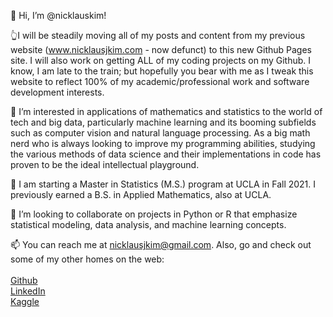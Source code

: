 👋 Hi, I’m @nicklauskim!

👆I will be steadily moving all of my posts and content from my previous website (www.nicklausjkim.com - now defunct) to this new Github Pages site. I will also work on getting ALL of my coding projects on my Github. I know, I am late to the train; but hopefully you bear with me as I tweak this website to reflect 100% of my academic/professional work and software development interests.

👀 I’m interested in applications of mathematics and statistics to the world of tech and big data, particularly machine learning and its booming subfields such as computer vision and natural language processing. As a big math nerd who is always looking to improve my programming abilities, studying the various methods of data science and their implementations in code has proven to be the ideal intellectual playground.

🌱 I am starting a Master in Statistics (M.S.) program at UCLA in Fall 2021. I previously earned a B.S. in Applied Mathematics, also at UCLA.

💞️ I’m looking to collaborate on projects in Python or R that emphasize statistical modeling, data analysis, and machine learning concepts.

📫 You can reach me at nicklausjkim@gmail.com. Also, go and check out some of my other homes on the web:<br/><br/>
  [Github](www.github.com/nicklauskim)<br/>
  [LinkedIn](www.linkedin.com/nicklauskim)<br/>
  [Kaggle](www.kaggle.com/nicklauskim)
